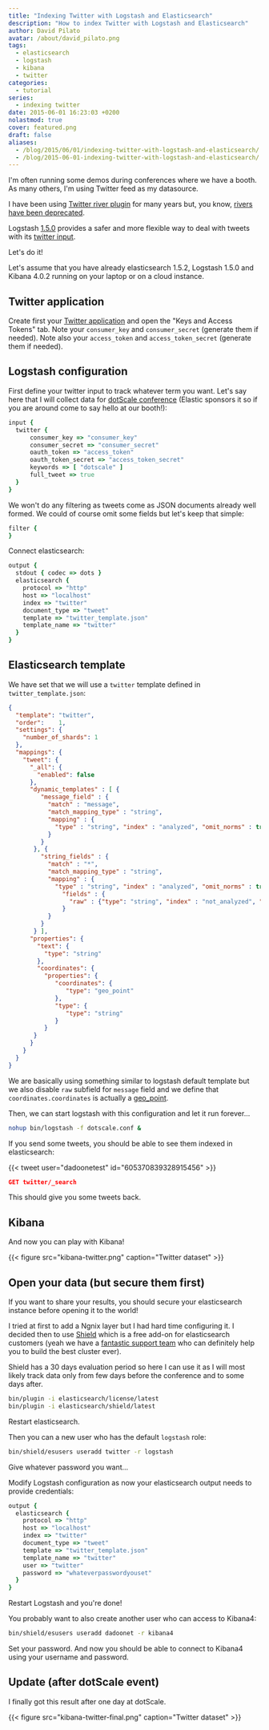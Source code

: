 ```yaml
---
title: "Indexing Twitter with Logstash and Elasticsearch"
description: "How to index Twitter with Logstash and Elasticsearch"
author: David Pilato
avatar: /about/david_pilato.png
tags:
  - elasticsearch
  - logstash
  - kibana
  - twitter
categories:
  - tutorial
series:
  - indexing twitter
date: 2015-06-01 16:23:03 +0200
nolastmod: true
cover: featured.png
draft: false
aliases:
  - /blog/2015/06/01/indexing-twitter-with-logstash-and-elasticsearch/
  - /blog/2015-06-01-indexing-twitter-with-logstash-and-elasticsearch/
---
```


I'm often running some demos during conferences where we have a booth.
As many others, I'm using Twitter feed as my datasource.

I have been using [Twitter river plugin](https://github.com/elastic/elasticsearch-river-twitter) for many years but, you know, [rivers have been deprecated](https://www.elastic.co/blog/deprecating_rivers).

Logstash [1.5.0](https://www.elastic.co/blog/logstash-1-5-0-ga-released) provides a safer and more flexible way to deal with tweets with its [twitter input](https://www.elastic.co/guide/en/logstash/current/plugins-inputs-twitter.html).

Let's do it!

<!--more-->

Let's assume that you have already elasticsearch 1.5.2, Logstash 1.5.0 and Kibana 4.0.2 running on your laptop or on a cloud instance.

## Twitter application

Create first your [Twitter application](https://apps.twitter.com/) and open the "Keys and Access Tokens" tab.
Note your `consumer_key` and `consumer_secret` (generate them if needed).
Note also your `access_token` and `access_token_secret` (generate them if needed).

## Logstash configuration

First define your twitter input to track whatever term you want. Let's say here that I will collect data for [dotScale conference](http://www.dotscale.io/) (Elastic sponsors it so if you are around come to say hello at our booth!):

```ruby
input {
  twitter {
      consumer_key => "consumer_key"
      consumer_secret => "consumer_secret"
      oauth_token => "access_token"
      oauth_token_secret => "access_token_secret"
      keywords => [ "dotscale" ]
      full_tweet => true
  }
}
```

We won't do any filtering as tweets come as JSON documents already well formed.
We could of course omit some fields but let's keep that simple:

```ruby
filter {
}
```

Connect elasticsearch:

```ruby
output {
  stdout { codec => dots }
  elasticsearch {
    protocol => "http"
    host => "localhost"
    index => "twitter"
    document_type => "tweet"
    template => "twitter_template.json"
    template_name => "twitter"
  }
}
```

## Elasticsearch template

We have set that we will use a `twitter` template defined in `twitter_template.json`:

```json
{
  "template": "twitter",
  "order":    1, 
  "settings": {
    "number_of_shards": 1 
  },
  "mappings": {
    "tweet": { 
      "_all": {
        "enabled": false
      },
      "dynamic_templates" : [ {
         "message_field" : {
           "match" : "message",
           "match_mapping_type" : "string",
           "mapping" : {
             "type" : "string", "index" : "analyzed", "omit_norms" : true
           }
         }
       }, {
         "string_fields" : {
           "match" : "*",
           "match_mapping_type" : "string",
           "mapping" : {
             "type" : "string", "index" : "analyzed", "omit_norms" : true,
               "fields" : {
                 "raw" : {"type": "string", "index" : "not_analyzed", "ignore_above" : 256}
               }
           }
         }
       } ],
      "properties": {
        "text": {
          "type": "string"
        },
        "coordinates": {
          "properties": {
             "coordinates": {
                "type": "geo_point"
             },
             "type": {
                "type": "string"
             }
          }
       }
      }
    }
  }
}
```

We are basically using something similar to logstash default template but we also disable `raw` subfield for `message` field and we define that `coordinates.coordinates` is actually a [geo_point](https://www.elastic.co/guide/en/elasticsearch/reference/current/mapping-geo-point-type.html).

Then, we can start logstash with this configuration and let it run forever...

```sh
nohup bin/logstash -f dotscale.conf &
```

If you send some tweets, you should be able to see them indexed in elasticsearch:

{{< tweet user="dadoonetest" id="605370839328915456" >}}

```json
GET twitter/_search
```

This should give you some tweets back.

## Kibana

And now you can play with Kibana!

{{< figure src="kibana-twitter.png" caption="Twitter dataset" >}}

## Open your data (but secure them first)

If you want to share your results, you should secure your elasticsearch instance before opening it to the world!

I tried at first to add a Ngnix layer but I had hard time configuring it.
I decided then to use [Shield](https://www.elastic.co/products/shield) which is a free add-on for elasticsearch customers (yeah we have a [fantastic support team](https://www.elastic.co/subscriptions) who can definitely help you to build the best cluster ever).

Shield has a 30 days evaluation period so here I can use it as I will most likely track data only from few days before the conference and to some days after.

```sh
bin/plugin -i elasticsearch/license/latest
bin/plugin -i elasticsearch/shield/latest
```

Restart elasticsearch.

Then you can a new user who has the default `logstash` role:

```sh
bin/shield/esusers useradd twitter -r logstash
```

Give whatever password you want...

Modify Logstash configuration as now your elasticsearch output needs to provide credentials:

```ruby
output {
  elasticsearch {
    protocol => "http"
    host => "localhost"
    index => "twitter"
    document_type => "tweet"
    template => "twitter_template.json"
    template_name => "twitter"
    user => "twitter"
    password => "whateverpasswordyouset"
  }
}
```

Restart Logstash and you're done!

You probably want to also create another user who can access to Kibana4:

```sh
bin/shield/esusers useradd dadoonet -r kibana4
```

Set your password. And now you should be able to connect to Kibana4 using your username and password.

## Update (after dotScale event)

I finally got this result after one day at dotScale.

{{< figure src="kibana-twitter-final.png" caption="Twitter dataset" >}}
